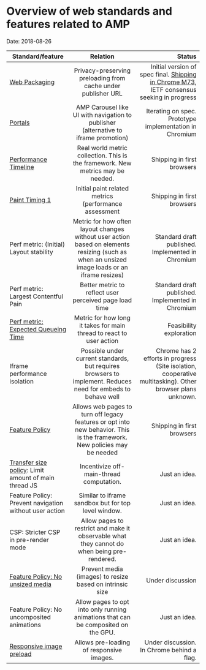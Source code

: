 # Overview of web standards and features related to AMP

Date: 2018-08-26

| Standard/feature                                                                                                                                  |                                                                   Relation                                                                    |                                                                                                                                                                               Status |
| ------------------------------------------------------------------------------------------------------------------------------------------------- | :-------------------------------------------------------------------------------------------------------------------------------------------: | -----------------------------------------------------------------------------------------------------------------------------------------------------------------------------------: |
| [Web Packaging](https://github.com/WICG/webpackage)                                                                                               |                                         Privacy-preserving preloading from cache under publisher URL                                          | Initial version of spec final. [Shipping in Chrome M73](https://groups.google.com/a/chromium.org/forum/#!msg/blink-dev/gPH_BcOBEtc/Z41GR0mwEQAJ), IETF consensus seeking in progress |
| [Portals](https://github.com/WICG/portals/blob/main/README.md)                                                                                    |                              AMP Carousel like UI with navigation to publisher (alternative to iframe promotion)                              |                                                                                                                              Iterating on spec. Prototype implementation in Chromium |
| [Performance Timeline](https://w3c.github.io/performance-timeline/)                                                                               |                                Real world metric collection. This is the framework. New metrics may be needed.                                |                                                                                                                                                           Shipping in first browsers |
| [Paint Timing 1](https://w3c.github.io/paint-timing/)                                                                                             |                                             Initial paint related metrics (performance assessment                                             |                                                                                                                                                           Shipping in first browsers |
| Perf metric: (Initial) Layout stability                                                                                                           | Metric for how often layout changes without user action based on elements resizing (such as when an unsized image loads or an iframe resizes) |                                                                                                                                    Standard draft published. Implemented in Chromium |
| Perf metric: Largest Contentful Pain                                                                                                              |                                            Better metric to reflect user perceived page load time                                             |                                                                                                                                    Standard draft published. Implemented in Chromium |
| [Perf metric: Expected Queueing Time](https://docs.google.com/document/d/1Vgu7-R84Ym3lbfTRi98vpdspRr1UwORB4UV-p9K1FF0/edit#heading=h.qtmvlls54hz) |                                     Metric for how long it takes for main thread to react to user action                                      |                                                                                                                                                              Feasibility exploration |
| Iframe performance isolation                                                                                                                      |                 Possible under current standards, but requires browsers to implement. Reduces need for embeds to behave well                  |                                                                            Chrome has 2 efforts in progress (Site isolation, cooperative multitasking). Other browser plans unknown. |
| [Feature Policy](https://wicg.github.io/feature-policy/)                                                                                          |           Allows web pages to turn off legacy features or opt into new behavior. This is the framework. New policies may be needed            |                                                                                                                                                           Shipping in first browsers |
| [Transfer size policy](https://github.com/WICG/transfer-size): Limit amount of main thread JS                                                     |                                                   Incentivize off-main-thread computation.                                                    |                                                                                                                                                                        Just an idea. |
| Feature Policy: Prevent navigation without user action                                                                                            |                                              Similar to iframe sandbox but for top level window.                                              |                                                                                                                                                                        Just an idea. |
| CSP: Stricter CSP in pre-render mode                                                                                                              |                          Allow pages to restrict and make it observable what they cannot do when being pre-rendered.                          |                                                                                                                                                                        Just an idea. |
| [Feature Policy: No unsized media](https://github.com/WICG/feature-policy/issues/127)                                                             |                                           Prevent media (images) to resize based on intrinsic size                                            |                                                                                                                                                                     Under discussion |
| Feature Policy: No uncomposited animations                                                                                                        |                              Allow pages to opt into only running animations that can be composited on the GPU.                               |                                                                                                                                                                        Just an idea. |
| [Responsive image preload](https://github.com/w3c/preload/issues/120)                                                                             |                                                   Allows pre-loading of responsive images.                                                    |                                                                                                                                           Under discussion. In Chrome behind a flag. |
